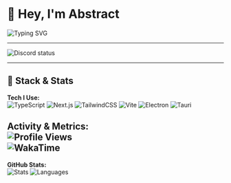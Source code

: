 # 👋 Hey, I'm Abstract  
![Typing SVG](https://readme-typing-svg.herokuapp.com?font=Fira+Code&size=24&duration=3000&pause=800&color=000000&center=true&vCenter=true&width=435&lines=I+build+frontend+experiences)

---

![Discord status](https://dsc-readme.tsuni.dev/api/user/699353540585586759?theme=nitroDark&primaryColor=E1FF00&accentColor=EEFF00&width=512)

---

## 🧠 Stack & Stats

**Tech I Use:**  
![TypeScript](https://img.shields.io/badge/TypeScript-grey?style=flat&logo=TypeScript)
![Next.js](https://img.shields.io/badge/Next.js-grey?style=flat&logo=Next.js)
![TailwindCSS](https://img.shields.io/badge/TailwindCSS-grey?style=flat&logo=TailwindCSS)
![Vite](https://img.shields.io/badge/Vite-grey?style=flat&logo=Vite)
![Electron](https://img.shields.io/badge/Electron-grey?style=flat&logo=Electron)
![Tauri](https://img.shields.io/badge/Tauri-grey?style=flat&logo=Tauri)

**Activity & Metrics:**  
![Profile Views](https://komarev.com/ghpvc/?username=absrtc&label=Profile%20views&color=157fec&style=flat)  
![WakaTime](https://wakatime.com/badge/user/5d94cee4-0f58-46bb-a593-b5e5e1bcc61a.svg)
---

**GitHub Stats:**  
![Stats](https://github-readme-stats.vercel.app/api?username=absrtc&show_icons=true&theme=dark&hide_border=true&title_color=58A6FF&icon_color=F8D866) 
![Languages](https://github-readme-stats.vercel.app/api/top-langs/?username=absrtc&layout=compact&theme=highcontrast&hide_border=true)  
